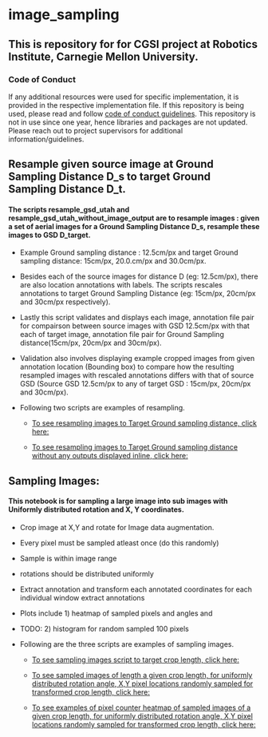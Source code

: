 # image_sampling
## This is repository for for CGSI project at Robotics Institute, Carnegie Mellon University.
### Code of Conduct
If any additional resources were used for specific implementation, it is provided in the respective implementation file. If this repository is being used, please read and follow <a href="https://github.com/sushmaakoju/image_sampling/blob/main/CODE_OF_CONDUCT.md">code of conduct guidelines</a>. This repository is not in use since one year, hence libraries and packages are not updated. Please reach out to project supervisors for additional information/guidelines.

## Resample given source image at Ground Sampling Distance D_s to target Ground Sampling Distance D_t.
#### The scripts resample_gsd_utah and resample_gsd_utah_without_image_output are to resample images : given a set of aerial images for a Ground Sampling Distance D_s, resample these images to GSD D_target.
* Example Ground sampling distance : 12.5cm/px and target Ground sampling distance: 15cm/px, 20.0.cm/px and 30.0cm/px.
* Besides each of the source images for distance D (eg: 12.5cm/px), there are also location annotations with labels. The scripts rescales annotations to target Ground Sampling Distance (eg: 15cm/px, 20cm/px and 30cm/px respectively).
* Lastly this script validates and displays each image, annotation file pair for compairson between source images with GSD 12.5cm/px with that each of target image, annotation file pair for Ground Sampling distance(15cm/px, 20cm/px and 30cm/px).
* Validation also involves displaying example cropped images from given annotation location (Bounding box) to compare how the resulting resampled images with rescaled annotations differs with that of source GSD (Source GSD 12.5cm/px to any of target GSD : 15cm/px, 20cm/px and 30cm/px).

* Following two scripts are examples of resampling.
    * [To see resampling images to Target Ground sampling distance, click here:](https://nbviewer.jupyter.org/github/sushmaakoju/image_sampling/blob/main/src/notebooks/resample_gsd_utah.ipynb)

    * [To see resampling images to Target Ground sampling distance without any outputs displayed inline, click here:](https://nbviewer.jupyter.org/github/sushmaakoju/image_sampling/blob/main/src/notebooks/resample_gsd_utah_without_image_output.ipynb)


## Sampling Images:
#### This notebook is for sampling a large image into sub images with Uniformly distributed rotation and X, Y coordinates.
* Crop image at X,Y and rotate for Image data augmentation.
* Every pixel must be sampled atleast once (do this randomly)
* Sample is within image range
* rotations should be distributed uniformly
* Extract annotation and transform each annotated coordinates for each individual window extract annotations
* Plots include 1) heatmap of sampled pixels and angles and 
* TODO: 2) histogram for random sampled 100 pixels

* Following are the three scripts are examples of sampling images.   
    * [To see sampling images script to target crop length, click here:](https://nbviewer.jupyter.org/github/sushmaakoju/image_sampling/blob/main/src/notebooks/sampling_images.ipynb)

    * [To see sampled images of length a given crop length, for uniformly distributed rotation angle, X,Y pixel locations randomly sampled for transformed crop length, click here:](https://nbviewer.jupyter.org/github/sushmaakoju/image_sampling/blob/main/src/notebooks/sample_images_with_plots.ipynb)

    * [To see examples of pixel counter heatmap of sampled images of a given crop length, for uniformly distributed rotation angle, X,Y pixel locations randomly sampled for transformed crop length, click here:](https://nbviewer.jupyter.org/github/sushmaakoju/image_sampling/blob/main/src/notebooks/match_template_pixel_counter.ipynb)
    
